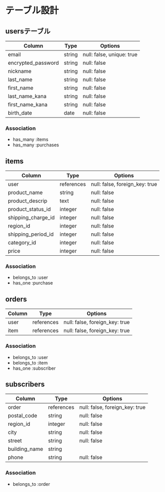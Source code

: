 # テーブル設計

## usersテーブル

| Column             | Type   | Options                   |
|------------------- | ------ | ------------------------- |
| email              | string | null: false, unique: true | 
| encrypted_password | string | null: false               |
| nickname           | string | null: false               |
| last_name          | string | null: false               |
| first_name         | string | null: false               |
| last_name_kana     | string | null: false               |
| first_name_kana    | string | null: false               |
| birth_date         | date   | null: false               |

### Association

- has_many :items
- has_many :purchases

## items

| Column              | Type          | Options                        |
|-------------------- | ------------- | ------------------------------ |
| user                | references    | null: false, foreign_key: true | 
| product_name        | string        | null: false                    |
| product_descrip     | text          | null: false                    |
| product_status_id   | integer       | null: false                    |
| shipping_charge_id  | integer       | null: false                    |
| region_id           | integer       | null: false                    |
| shipping_period_id  | integer       | null: false                    |
| category_id         | integer       | null: false                    |
| price               | integer       | null: false                    |

### Association

- belongs_to :user
- has_one :purchase


## orders


| Column      | Type       | Options                        |
|------------ | ---------- | ------------------------------ |
| user        | references | null: false, foreign_key: true |
| item        | references | null: false, foreign_key: true |

### Association

- belongs_to :user
- belongs_to :item
- has_one :subscriber

## subscribers

| Column          | Type          | Options                        |
|---------------- | ------------- | ------------------------------ |
| order           | references    | null: false, foreign_key: true |
| postal_code     | string        | null: false                    |
| region_id       | integer       | null: false                    |
| city            | string        | null: false                    |
| street          | string        | null: false                    |
| building_name   | string        |                                |
| phone           | string        | null: false                    |


### Association

- belongs_to :order
